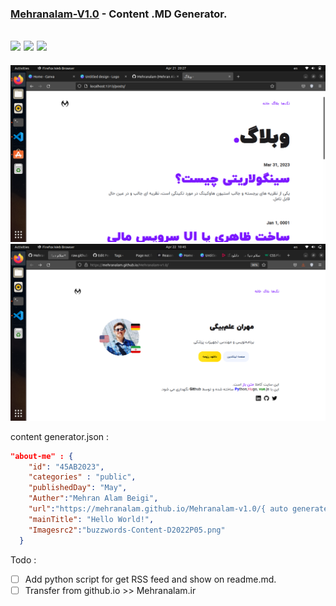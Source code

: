 ### [Mehranalam-V1.0](https://mehranalam.github.io/Mehranalam-v1.0/) - Content .MD Generator. 
<img src="https://img.shields.io/badge/HTML5-E34F26?style=for-the-badge&logo=html5&logoColor=white"> <img src="https://img.shields.io/badge/CSS3-1572B6?style=for-the-badge&logo=css3&logoColor=white"> <img src="https://img.shields.io/badge/JavaScript-323330?style=for-the-badge&logo=javascript&logoColor=F7DF1E">
----

<img src="/SS/intro.png">
<img src="/SS/Screenshot%20from%202023-04-22%2010-45-15.png">

content generator.json :

```json
"about-me" : {
    "id": "45AB2023",
    "categories" : "public",
    "publishedDay": "May",
    "Auther":"Mehran Alam Beigi",
    "url":"https://mehranalam.github.io/Mehranalam-v1.0/{ auto generate }",
    "mainTitle": "Hello World!",
    "Imagesrc2":"buzzwords-Content-D2022P05.png"
  }
```

Todo :

- [ ] Add python script for get RSS feed and show on readme.md.
- [ ] Transfer from github.io >> Mehranalam.ir
